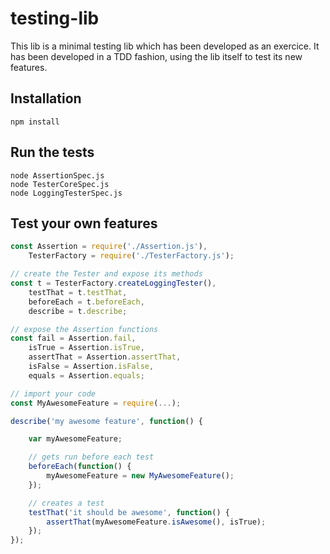# testing-lib
This lib is a minimal testing lib which has been developed as an exercice. It has been developed in a TDD fashion, using the lib itself to test its new features.

## Installation
```shell
npm install
```

## Run the tests
```shell
node AssertionSpec.js
node TesterCoreSpec.js
node LoggingTesterSpec.js
```

## Test your own features
```javascript
const Assertion = require('./Assertion.js'),
	TesterFactory = require('./TesterFactory.js');

// create the Tester and expose its methods
const t = TesterFactory.createLoggingTester(),
	testThat = t.testThat,
	beforeEach = t.beforeEach,
	describe = t.describe;

// expose the Assertion functions
const fail = Assertion.fail,
	isTrue = Assertion.isTrue,
	assertThat = Assertion.assertThat,
	isFalse = Assertion.isFalse,
	equals = Assertion.equals;

// import your code
const MyAwesomeFeature = require(...);

describe('my awesome feature', function() {

	var myAwesomeFeature;

	// gets run before each test
	beforeEach(function() {
		myAwesomeFeature = new MyAwesomeFeature();
	});

	// creates a test
	testThat('it should be awesome', function() {
		assertThat(myAwesomeFeature.isAwesome(), isTrue);
	});
});
```